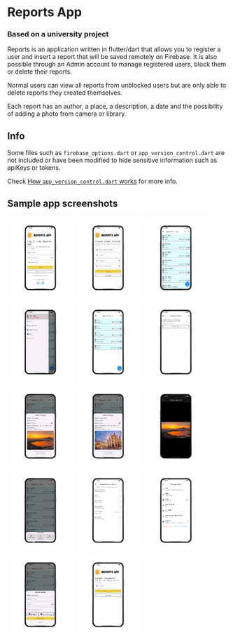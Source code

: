 # Reports App

### Based on a university project

Reports is an application written in flutter/dart that allows you to register a user and insert a report that will be saved remotely on Firebase.
It is also possible through an Admin account to manage registered users, block them or delete their reports.

Normal users can view all reports from unblocked users but are only able to delete reports they created themselves.

Each report has an author, a place, a description, a date and the possibility of adding a photo from camera or library.

## Info
Some files such as ```firebase_options.dart``` or ```app_version_control.dart``` are not included or have been modified to hide sensitive information such as apiKeys or tokens.

Check [How ```app_version_control.dart``` works](./how_works_app_version_control.md) for more info.

## Sample app screenshots

<div>
  <img src="./sample-screenshot/sample-0.png" alt="Sample screenshots" width="30%">
  <img src="./sample-screenshot/sample-1.png" alt="Sample screenshots" width="30%">
  <img src="./sample-screenshot/sample-3.png" alt="Sample screenshots" width="30%">
</div>
<div>
  <img src="./sample-screenshot/sample-4.png" alt="Sample screenshots" width="30%">
  <img src="./sample-screenshot/sample-5.png" alt="Sample screenshots" width="30%">
  <img src="./sample-screenshot/sample-6.png" alt="Sample screenshots" width="30%">
</div>
<div>
  <img src="./sample-screenshot/sample-7.png" alt="Sample screenshots" width="30%">
  <img src="./sample-screenshot/sample-8.png" alt="Sample screenshots" width="30%">
  <img src="./sample-screenshot/sample-9.png" alt="Sample screenshots" width="30%">
</div>
<div>
  <img src="./sample-screenshot/sample-10.png" alt="Sample screenshots" width="30%">
  <img src="./sample-screenshot/sample-11.png" alt="Sample screenshots" width="30%">
  <img src="./sample-screenshot/sample-12.png" alt="Sample screenshots" width="30%">
</div>
<div>
  <img src="./sample-screenshot/sample-13.png" alt="Sample screenshots" width="30%">
  <img src="./sample-screenshot/sample-2.png" alt="Sample screenshots" width="30%">
</div>
